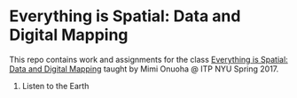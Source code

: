 # Everything is Spatial: Data and Digital Mapping
This repo contains work and assignments for the class [Everything is Spatial: Data and Digital Mapping](https://github.com/MimiOnuoha/Data-and-digital-mapping-ITP2017) taught by Mimi Onuoha @ ITP NYU Spring 2017.

1. Listen to the Earth
